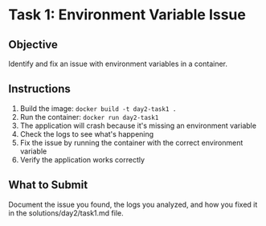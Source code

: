 # Task 1: Environment Variable Issue

## Objective
Identify and fix an issue with environment variables in a container.

## Instructions
1. Build the image: `docker build -t day2-task1 .`
2. Run the container: `docker run day2-task1`
3. The application will crash because it's missing an environment variable
4. Check the logs to see what's happening
5. Fix the issue by running the container with the correct environment variable
6. Verify the application works correctly

## What to Submit
Document the issue you found, the logs you analyzed, and how you fixed it in the solutions/day2/task1.md file. 